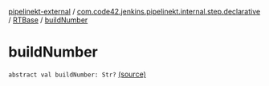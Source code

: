 [pipelinekt-external](../../index.md) / [com.code42.jenkins.pipelinekt.internal.step.declarative](../index.md) / [RTBase](index.md) / [buildNumber](./build-number.md)

# buildNumber

`abstract val buildNumber: Str?` [(source)](https://github.com/code42/pipelinekt/tree/master/internal/src/main/kotlin/com/code42/jenkins/pipelinekt/internal/step/declarative/RTBase.kt#L15)